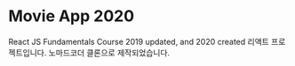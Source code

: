 # Movie App 2020

React JS Fundamentals Course 2019 updated, and 2020 created
리액트 프로젝트입니다. 노마드코더 클론으로 제작되었습니다.
